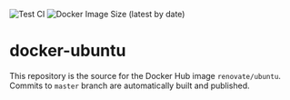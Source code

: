 ![Test CI](https://github.com/renovatebot/docker-ubuntu/workflows/build/badge.svg)
![Docker Image Size (latest by date)](https://img.shields.io/docker/image-size/renovate/ubuntu?sort=date)
# docker-ubuntu

This repository is the source for the Docker Hub image `renovate/ubuntu`. Commits to `master` branch are automatically built and published.
